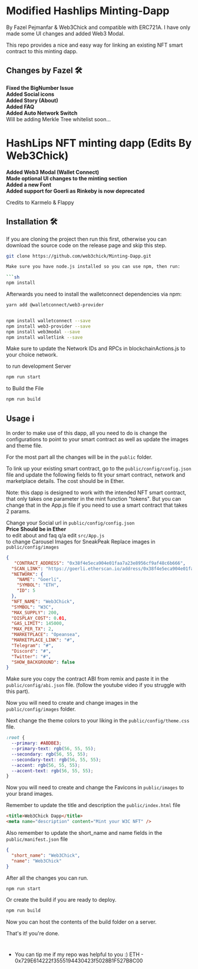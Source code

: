 # Modified Hashlips Minting-Dapp

By Fazel Pejmanfar & Web3Chick and compatible with ERC721A. I have only made some UI changes and added Web3 Modal.

This repo provides a nice and easy way for linking an existing NFT smart contract to this minting dapp. 


## Changes by Fazel 🛠️

<b> Fixed the BigNumber Issue</b> <br>
<b> Added Social icons</b> <br>
<b> Added Story (About) </b> <br>
<b> Added FAQ</b> <br>
<b> Added Auto Network Switch</b> <br>
 Will be adding Merkle Tree whitelist soon...


 # HashLips NFT minting dapp (Edits By Web3Chick)
<b> Added Web3 Modal (Wallet Connect) </b> <br>
<b> Made optional UI changes to the minting section</b> <br>
<b> Added a new Font</b> <br>
<b> Added support for Goerli as Rinkeby is now deprecated</b> <br>

Credits to Karmelo & Flappy

## Installation 🛠️

If you are cloning the project then run this first, otherwise you can download the source code on the release page and skip this step.

```sh
git clone https://github.com/web3chick/Minting-Dapp.git

Make sure you have node.js installed so you can use npm, then run:

```sh
npm install
```
Afterwards you need to install the walletconnect dependencies via npm:

```sh
yarn add @walletconnect/web3-provider
```
```sh

npm install walletconnect --save
npm install web3-provider --save
npm install web3modal --save 
npm install walletlink --save 

```

Make sure to update the Network IDs and RPCs in blockchainActions.js to your choice network.

to run development Server

```sh
npm run start
```

to Build the File

```sh
npm run build
```

## Usage ℹ️

In order to make use of this dapp, all you need to do is change the configurations to point to your smart contract as well as update the images and theme file.

For the most part all the changes will be in the `public` folder.

To link up your existing smart contract, go to the `public/config/config.json` file and update the following fields to fit your smart contract, network and marketplace details. The cost should be in Ether.

Note: this dapp is designed to work with the intended NFT smart contract, that only takes one parameter in the mint function "tokens". But you can change that in the App.js file if you need to use a smart contract that takes 2 params.

Change your Social url in `public/config/config.json` <br>
<b> Price Should be in Ether </b> <br>
to edit about and faq q/a edit `src/App.js` <br>
to change Carousel Images for SneakPeak Replace images in `public/config/images`  <br>

```json
{
   "CONTRACT_ADDRESS": "0x38f4e5eca904e01faa7a23e8956cf9af48c6b666",
  "SCAN_LINK": "https://goerli.etherscan.io/address/0x38f4e5eca904e01faa7a23e8956cf9af48c6b666",
  "NETWORK": {
    "NAME": "Goerli",
    "SYMBOL": "ETH",
    "ID": 5
  },
  "NFT_NAME": "Web3Chick",
  "SYMBOL": "W3C",
  "MAX_SUPPLY": 200,
  "DISPLAY_COST": 0.01,
  "GAS_LIMIT": 145000,
  "MAX_PER_TX": 2,
  "MARKETPLACE": "Opeansea",
  "MARKETPLACE_LINK": "#",
  "Telegram": "#",
  "Discord": "#",
  "Twitter": "#",
  "SHOW_BACKGROUND": false
}


```

Make sure you copy the contract ABI from remix and paste it in the `public/config/abi.json` file.
(follow the youtube video if you struggle with this part).

Now you will need to create and change images in the `public/config/images` folder.

Next change the theme colors to your liking in the `public/config/theme.css` file.

```css
:root {
  --primary: #ABDBE3;
  --primary-text: rgb(56, 55, 55);
  --secondary: rgb(56, 55, 55);
  --secondary-text: rgb(56, 55, 55);
  --accent: rgb(56, 55, 55);
  --accent-text: rgb(56, 55, 55);
}
```

Now you will need to create and change the Favicons in `public/images` to your brand images.

Remember to update the title and description the `public/index.html` file

```html
<title>Web3Chick Dapp</title>
<meta name="description" content="Mint your W3C NFT" />
```

Also remember to update the short_name and name fields in the `public/manifest.json` file

```json
{
  "short_name": "Web3Chick",
  "name": "Web3Chick"
}
```

After all the changes you can run.

```sh
npm run start
```

Or create the build if you are ready to deploy.

```sh
npm run build
```

Now you can host the contents of the build folder on a server.

That's it! you're done.
#


- You can tip me if my repo was helpful to you :) ETH - 0x729E614222f3555194430423f5028B1F527B8C00
